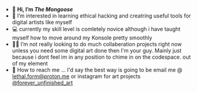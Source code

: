 -  🦡 **Hi, I’m ***The Mongoose*****
- 🧠 I’m interested in learning ethical hacking and creatring useful tools for digital artists like myself
- 💻 currently my skill level is comletely novice although i have taught myself how to move around my Konsole pretty smoothly
- 🧑‍🎨 I’m not really looking to do much collaberation projects right now unless you need some digital art done then I'm your guy. Mainly just because i dont feel im in any position to chime in on the codespace. out of my element
- 🤙 How to reach me ... I'd say the best way is going to be email me @ lethal.form@proton.me or instagram for art projects [@forever_unfinished_art](https://www.instagram.com/forever_unfinished_art?igsh=OT3ODZmYW1qbmZn)

<!---
Lojikal-form/Lojikal-form is a ✨ special ✨ repository because its `README.md` (this file) appears on your GitHub profile.
You can click the Preview link to take a look at your changes.
--->
